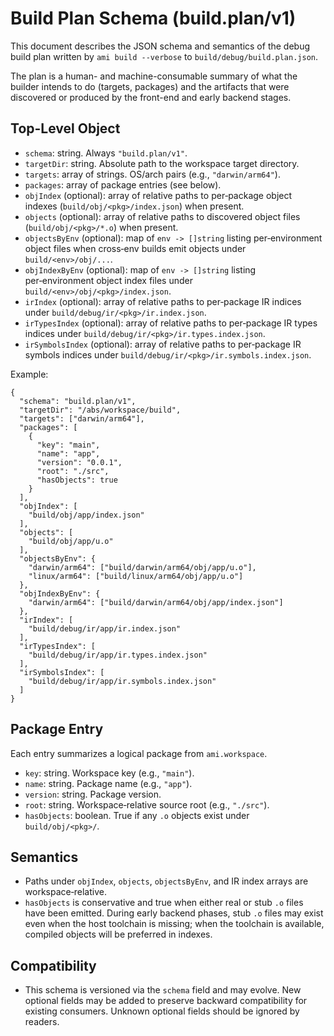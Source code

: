 # Build Plan Schema (build.plan/v1)

This document describes the JSON schema and semantics of the debug build plan
written by `ami build --verbose` to `build/debug/build.plan.json`.

The plan is a human- and machine-consumable summary of what the builder
intends to do (targets, packages) and the artifacts that were discovered or
produced by the front-end and early backend stages.

## Top-Level Object

- `schema`: string. Always `"build.plan/v1"`.
- `targetDir`: string. Absolute path to the workspace target directory.
- `targets`: array of strings. OS/arch pairs (e.g., `"darwin/arm64"`).
- `packages`: array of package entries (see below).
- `objIndex` (optional): array of relative paths to per‑package object indexes
  (`build/obj/<pkg>/index.json`) when present.
- `objects` (optional): array of relative paths to discovered object files
  (`build/obj/<pkg>/*.o`) when present.
- `objectsByEnv` (optional): map of `env -> []string` listing per‑environment object files when cross‑env builds emit objects under `build/<env>/obj/...`.
- `objIndexByEnv` (optional): map of `env -> []string` listing per‑environment object index files under `build/<env>/obj/<pkg>/index.json`.
- `irIndex` (optional): array of relative paths to per‑package IR indices under `build/debug/ir/<pkg>/ir.index.json`.
- `irTypesIndex` (optional): array of relative paths to per‑package IR types indices under `build/debug/ir/<pkg>/ir.types.index.json`.
- `irSymbolsIndex` (optional): array of relative paths to per‑package IR symbols indices under `build/debug/ir/<pkg>/ir.symbols.index.json`.

Example:

```
{
  "schema": "build.plan/v1",
  "targetDir": "/abs/workspace/build",
  "targets": ["darwin/arm64"],
  "packages": [
    {
      "key": "main",
      "name": "app",
      "version": "0.0.1",
      "root": "./src",
      "hasObjects": true
    }
  ],
  "objIndex": [
    "build/obj/app/index.json"
  ],
  "objects": [
    "build/obj/app/u.o"
  ],
  "objectsByEnv": {
    "darwin/arm64": ["build/darwin/arm64/obj/app/u.o"],
    "linux/arm64": ["build/linux/arm64/obj/app/u.o"]
  },
  "objIndexByEnv": {
    "darwin/arm64": ["build/darwin/arm64/obj/app/index.json"]
  },
  "irIndex": [
    "build/debug/ir/app/ir.index.json"
  ],
  "irTypesIndex": [
    "build/debug/ir/app/ir.types.index.json"
  ],
  "irSymbolsIndex": [
    "build/debug/ir/app/ir.symbols.index.json"
  ]
}
```

## Package Entry

Each entry summarizes a logical package from `ami.workspace`.

- `key`: string. Workspace key (e.g., `"main"`).
- `name`: string. Package name (e.g., `"app"`).
- `version`: string. Package version.
- `root`: string. Workspace‑relative source root (e.g., `"./src"`).
- `hasObjects`: boolean. True if any `.o` objects exist under `build/obj/<pkg>/`.

## Semantics

- Paths under `objIndex`, `objects`, `objectsByEnv`, and IR index arrays are workspace‑relative.
- `hasObjects` is conservative and true when either real or stub `.o` files have been emitted. During early
  backend phases, stub `.o` files may exist even when the host toolchain is missing; when the toolchain is
  available, compiled objects will be preferred in indexes.

## Compatibility

- This schema is versioned via the `schema` field and may evolve. New optional fields may be added to preserve
  backward compatibility for existing consumers. Unknown optional fields should be ignored by readers.
